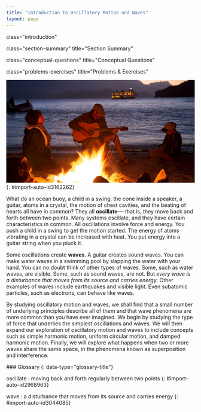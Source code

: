 ```yaml
---
title: "Introduction to Oscillatory Motion and Waves"
layout: page
---
```



<cnx-pi data-type="cnx.flag.introduction"> class="introduction" </cnx-pi>

<cnx-pi data-type="cnx.eoc">class="section-summary" title="Section Summary"</cnx-pi>

<cnx-pi data-type="cnx.eoc">class="conceptual-questions" title="Conceptual Questions"</cnx-pi>

<cnx-pi data-type="cnx.eoc">class="problems-exercises" title="Problems &amp; Exercises"</cnx-pi>

 ![In the figure a couple and their son are sitting alongside a beach in the evening time, around a wood-lit fire. The man is playing a guitar.](../resources/Figure_17_00_01a.jpg "There are at least four types of waves in this picture&#x2014;only the water waves are evident. There are also sound waves, light waves, and waves on the guitar strings. (credit: John Norton)"){: #import-auto-id3162262}

What do an ocean buoy, a child in a swing, the cone inside a speaker, a guitar, atoms in a crystal, the motion of chest cavities, and the beating of hearts all have in common? They all **oscillate**—-that is, they move back and forth between two points. Many systems oscillate, and they have certain characteristics in common. All oscillations involve force and energy. You push a child in a swing to get the motion started. The energy of atoms vibrating in a crystal can be increased with heat. You put energy into a guitar string when you pluck it.

Some oscillations create **waves**. A guitar creates sound waves. You can make water waves in a swimming pool by slapping the water with your hand. You can no doubt think of other types of waves. Some, such as water waves, are visible. Some, such as sound waves, are not. But *every wave is a disturbance that moves from its source and carries energy*. Other examples of waves include earthquakes and visible light. Even subatomic particles, such as electrons, can behave like waves.

By studying oscillatory motion and waves, we shall find that a small number of underlying principles describe all of them and that wave phenomena are more common than you have ever imagined. We begin by studying the type of force that underlies the simplest oscillations and waves. We will then expand our exploration of oscillatory motion and waves to include concepts such as simple harmonic motion, uniform circular motion, and damped harmonic motion. Finally, we will explore what happens when two or more waves share the same space, in the phenomena known as superposition and interference.

<div data-type="glossary" markdown="1">
### Glossary
{: data-type="glossary-title"}

oscillate
: moving back and forth regularly between two points
{: #import-auto-id2968963}

wave
: a disturbance that moves from its source and carries energy
{: #import-auto-id3044085}

</div>
